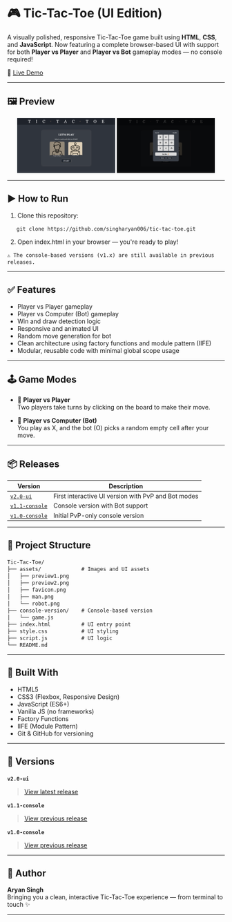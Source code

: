 # 🎮 Tic-Tac-Toe (UI Edition)

A visually polished, responsive Tic-Tac-Toe game built using **HTML**, **CSS**, and **JavaScript**. Now featuring a complete browser-based UI with support for both **Player vs Player** and **Player vs Bot** gameplay modes — no console required!

🔗 [Live Demo](https://tic-tac-toe-name-already-taken.netlify.app/)


---

## 🖼️ Preview
<div align="center"> <img src="./assets/preview1.png" width="45%" alt="Preview 1"/> <img src="./assets/preview2.png" width="45%" alt="Preview 2"/> </div>

---

## ▶️ How to Run

1. Clone this repository:
```
   git clone https://github.com/singharyan006/tic-tac-toe.git
```
2. Open index.html in your browser — you're ready to play!

```
⚠️ The console-based versions (v1.x) are still available in previous releases.
```
---

## ✅ Features

- Player vs Player gameplay
- Player vs Computer (Bot) gameplay
- Win and draw detection logic
- Responsive and animated UI
- Random move generation for bot
- Clean architecture using factory functions and module pattern (IIFE)
- Modular, reusable code with minimal global scope usage

---

## 🕹️ Game Modes

- 👤 **Player vs Player**  
  Two players take turns by clicking on the board to make their move.

- 🤖 **Player vs Computer (Bot)**  
  You play as X, and the bot (O) picks a random empty cell after your move.

---

## 📦 Releases

| Version                                                                                  | Description                                         |
| ---------------------------------------------------------------------------------------- | --------------------------------------------------- |
| [`v2.0-ui`](https://github.com/singharyan006/tic-tac-toe/releases/tag/v2.0-ui)           | First interactive UI version with PvP and Bot modes |
| [`v1.1-console`](https://github.com/singharyan006/tic-tac-toe/releases/tag/v1.1-console) | Console version with Bot support                    |
| [`v1.0-console`](https://github.com/singharyan006/tic-tac-toe/releases/tag/v1.0-console) | Initial PvP-only console version                    |


---

## 📁 Project Structure
```
Tic-Tac-Toe/
├── assets/             # Images and UI assets
│   ├── preview1.png
│   ├── preview2.png
│   ├── favicon.png
│   ├── man.png
│   └── robot.png
├── console-version/    # Console-based version
│   └── game.js
├── index.html          # UI entry point
├── style.css           # UI styling
├── script.js           # UI logic
└── README.md
```

---

## 🧠 Built With

- HTML5
- CSS3 (Flexbox, Responsive Design)
- JavaScript (ES6+)
- Vanilla JS (no frameworks)
- Factory Functions
- IIFE (Module Pattern)
- Git & GitHub for versioning

---

## 📌 Versions

**`v2.0-ui`**
> [View latest release](https://github.com/singharyan006/tic-tac-toe/releases/tag/v2.0-ui)

**`v1.1-console`**
> [View previous release](https://github.com/singharyan006/tic-tac-toe/releases/tag/v1.1-console)

**`v1.0-console`**
> [View previous release](https://github.com/singharyan006/tic-tac-toe/releases/tag/v1.0-console)

---

## 🙌 Author

**Aryan Singh**  
Bringing you a clean, interactive Tic-Tac-Toe experience — from terminal to touch ✨

---
